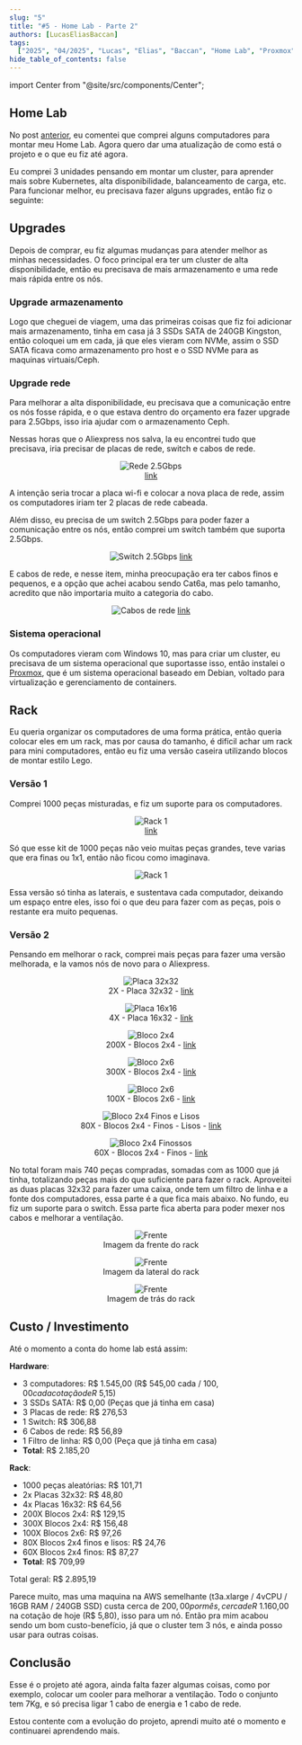 ```yaml
---
slug: "5"
title: "#5 - Home Lab - Parte 2"
authors: [LucasEliasBaccan]
tags:
  ["2025", "04/2025", "Lucas", "Elias", "Baccan", "Home Lab", "Proxmox", "Rack"]
hide_table_of_contents: false
---
```


import Center from "@site/src/components/Center";

## Home Lab

No post [anterior](/blog/4), eu comentei que comprei alguns computadores para montar meu Home Lab. Agora quero dar uma atualização de como está o projeto e o que eu fiz até agora.

Eu comprei 3 unidades pensando em montar um cluster, para aprender mais sobre Kubernetes, alta disponibilidade, balanceamento de carga, etc. Para funcionar melhor, eu precisava fazer alguns upgrades, então fiz o seguinte:

<!-- truncate -->

## Upgrades

Depois de comprar, eu fiz algumas mudanças para atender melhor as minhas necessidades. O foco principal era ter um cluster de alta disponibilidade, então eu precisava de mais armazenamento e uma rede mais rápida entre os nós.

### Upgrade armazenamento

Logo que cheguei de viagem, uma das primeiras coisas que fiz foi adicionar mais armazenamento, tinha em casa já 3 SSDs SATA de 240GB Kingston, então coloquei um em cada, já que eles vieram com NVMe, assim o SSD SATA ficava como armazenamento pro host e o SSD NVMe para as maquinas virtuais/Ceph.

### Upgrade rede

Para melhorar a alta disponibilidade, eu precisava que a comunicação entre os nós fosse rápida, e o que estava dentro do orçamento era fazer upgrade para 2.5Gbps, isso iria ajudar com o armazenamento Ceph.

Nessas horas que o Aliexpress nos salva, la eu encontrei tudo que precisava, iria precisar de placas de rede, switch e cabos de rede.

<Center>

![Rede 2.5Gbps](./imagem1.png)  
[link](https://pt.aliexpress.com/item/1005004171201464.html)

</Center>

A intenção seria trocar a placa wi-fi e colocar a nova placa de rede, assim os computadores iriam ter 2 placas de rede cabeada.

Além disso, eu precisa de um switch 2.5Gbps para poder fazer a comunicação entre os nós, então comprei um switch também que suporta 2.5Gbps.

<Center>

![Switch 2.5Gbps](./imagem2.png)
[link](https://pt.aliexpress.com/item/1005006102676363.html)

</Center>

E cabos de rede, e nesse item, minha preocupação era ter cabos finos e pequenos, e a opção que achei acabou sendo Cat6a, mas pelo tamanho, acredito que não importaria muito a categoria do cabo.

<Center>

![Cabos de rede](./imagem3.png)
[link](https://pt.aliexpress.com/item/33026678139.html)

</Center>

### Sistema operacional

Os computadores vieram com Windows 10, mas para criar um cluster, eu precisava de um sistema operacional que suportasse isso, então instalei o [Proxmox](https://proxmox.com/), que é um sistema operacional baseado em Debian, voltado para virtualização e gerenciamento de containers.

## Rack

Eu queria organizar os computadores de uma forma prática, então queria colocar eles em um rack, mas por causa do tamanho, é difícil achar um rack para mini computadores, então eu fiz uma versão caseira utilizando blocos de montar estilo Lego.

### Versão 1

Comprei 1000 peças misturadas, e fiz um suporte para os computadores.

<Center>

![Rack 1](./imagem4.png)  
[link](https://pt.aliexpress.com/item/1005006641465763.html)

</Center>

Só que esse kit de 1000 peças não veio muitas peças grandes, teve varias que era finas ou 1x1, então não ficou como imaginava.

<Center>

![Rack 1](./imagem5.png)

</Center>

Essa versão só tinha as laterais, e sustentava cada computador, deixando um espaço entre eles, isso foi o que deu para fazer com as peças, pois o restante era muito pequenas.

### Versão 2

Pensando em melhorar o rack, comprei mais peças para fazer uma versão melhorada, e la vamos nós de novo para o Aliexpress.

<Center>

![Placa 32x32](./imagem6.png)  
2X - Placa 32x32 - [link](https://pt.aliexpress.com/item/1005006208979309.html)

</Center>

<Center>

![Placa 16x16](./imagem7.png)  
4X - Placa 16x32 - [link](https://pt.aliexpress.com/item/1005006208979309.html)

</Center>

<Center>

![Bloco 2x4](./imagem8.png)  
200X - Blocos 2x4 - [link](https://pt.aliexpress.com/item/1005006264266270.html)

</Center>

<Center>

![Bloco 2x6](./imagem10.png)  
300X - Blocos 2x4 - [link](https://pt.aliexpress.com/item/1005006943625796.html)

</Center>

<Center>

![Bloco 2x6](./imagem9.png)  
100X - Blocos 2x6 - [link](https://pt.aliexpress.com/item/1005006220254389.html)

</Center>

<Center>

![Bloco 2x4 Finos e Lisos](./imagem11.png)  
80X - Blocos 2x4 - Finos - Lisos - [link](https://pt.aliexpress.com/item/32963973002.html)

</Center>

<Center>

![Bloco 2x4 Finossos](./imagem12.png)  
60X - Blocos 2x4 - Finos - [link](https://pt.aliexpress.com/item/1005003305079557.html)

</Center>

No total foram mais 740 peças compradas, somadas com as 1000 que já tinha, totalizando peças mais do que suficiente para fazer o rack. Aproveitei as duas placas 32x32 para fazer uma caixa, onde tem um filtro de linha e a fonte dos computadores, essa parte é a que fica mais abaixo. No fundo, eu fiz um suporte para o switch. Essa parte fica aberta para poder mexer nos cabos e melhorar a ventilação.

<Center>

![Frente](./imagem13.jpg)  
Imagem da frente do rack

</Center>

<Center>

![Frente](./imagem14.jpg)  
Imagem da lateral do rack

</Center>

<Center>

![Frente](./imagem15.jpg)  
Imagem de trás do rack

</Center>

## Custo / Investimento

Até o momento a conta do home lab está assim:

**Hardware**:

- 3 computadores: R$ 1.545,00 (R$ 545,00 cada / $100,00 cada cotação de R$ 5,15)
- 3 SSDs SATA: R$ 0,00 (Peças que já tinha em casa)
- 3 Placas de rede: R$ 276,53
- 1 Switch: R$ 306,88
- 6 Cabos de rede: R$ 56,89
- 1 Filtro de linha: R$ 0,00 (Peça que já tinha em casa)
- **Total**: R$ 2.185,20

**Rack**:

- 1000 peças aleatórias: R$ 101,71
- 2x Placas 32x32: R$ 48,80
- 4x Placas 16x32: R$ 64,56
- 200X Blocos 2x4: R$ 129,15
- 300X Blocos 2x4: R$ 156,48
- 100X Blocos 2x6: R$ 97,26
- 80X Blocos 2x4 finos e lisos: R$ 24,76
- 60X Blocos 2x4 finos: R$ 87,27
- **Total**: R$ 709,99

Total geral: R$ 2.895,19

Parece muito, mas uma maquina na AWS semelhante (t3a.xlarge / 4vCPU / 16GB RAM / 240GB SSD) custa cerca de $200,00 por mês, cerca de R$ 1.160,00 na cotação de hoje (R$ 5,80), isso para um nó. Então pra mim acabou sendo um bom custo-benefício, já que o cluster tem 3 nós, e ainda posso usar para outras coisas.

## Conclusão

Esse é o projeto até agora, ainda falta fazer algumas coisas, como por exemplo, colocar um cooler para melhorar a ventilação. Todo o conjunto tem 7Kg, e só precisa ligar 1 cabo de energia e 1 cabo de rede.

Estou contente com a evolução do projeto, aprendi muito até o momento e continuarei aprendendo mais.
